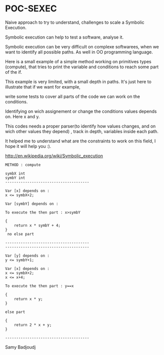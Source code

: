POC-SEXEC
=========

Naive approach to try to understand, challenges to scale a Symbolic Execution.


Symbolic execution can help to test a software, analyse it.

Symbolic execution can be very difficult on complexe softwarees, when we want to identify all possible paths.
As well in OO programming language.

Here is a small example of a simple method working on primitives types (compute), that tries to print the variable and
conditions to reach some part of the if.

This example is very limited, with a small depth in paths. It's just here to illustrate that if we want for example,

write some tests to cover all parts of the code we can work on the conditions. 

Identifying on wich assignement or change the conditions values depends on. Here x and y.

This codes needs a proper parser(to identify how values changes, and on wich other values they depend) ,
track in depth, variables inside each path.


It helped me to understand what are the constraints to work on this field, I hope it will help you :).


http://en.wikipedia.org/wiki/Symbolic_execution



```
METHOD : compute 

symbX int
symbY int
--------------------------------------
   
Var [x] depends on : 
x <= symbX+2;
   
Var [symbY] depends on : 

To execute the then part : x>symbY
   
{
    return x * symbY + 4;
}
 no else part  
   
--------------------------------------
--------------------------------------
   
Var [y] depends on : 
y <= symbY+1;
   
Var [x] depends on : 
x <= symbX+2;
x <= x+4;

To execute the then part : y==x
   
{
    return x * y;
}
   
else part
   
{
    return 2 * x + y;
}
   
--------------------------------------
```

Samy Badjoudj
